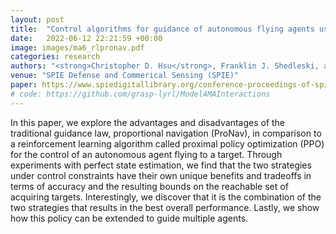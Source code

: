 ```yaml
---
layout: post
title:  "Control algorithms for guidance of autonomous flying agents using reinforcement learning"
date:   2022-06-12 22:21:59 +00:00
image: images/ma6_rlpronav.pdf
categories: research
authors: "<strong>Christopher D. Hsu</strong>, Franklin J. Shedleski, and Bethany Allik"
venue: "SPIE Defense and Commerical Sensing (SPIE)"
paper: https://www.spiedigitallibrary.org/conference-proceedings-of-spie/12544/1254407/Control-algorithms-for-guidance-of-autonomous-flying-agents-using-reinforcement/10.1117/12.2663072.short#_=_
# code: https://github.com/grasp-lyrl/Model4MAInteractions
---
```


In this paper, we explore the advantages and disadvantages of the traditional guidance law, proportional navigation (ProNav), in comparison to a reinforcement learning algorithm called proximal policy optimization (PPO) for the control of an autonomous agent flying to a target. Through experiments with perfect state estimation, we find that the two strategies under control constraints have their own unique benefits and tradeoffs in terms of accuracy and the resulting bounds on the reachable set of acquiring targets. Interestingly, we discover that it is the combination of the two strategies that results in the best overall performance. Lastly, we show how this policy can be extended to guide multiple agents.